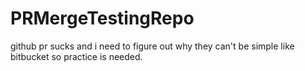 # PRMergeTestingRepo
github pr sucks and i need to figure out why they can't be simple like bitbucket so practice is needed. 
